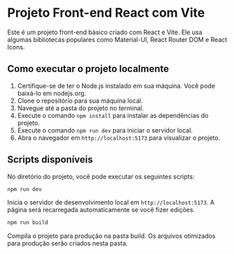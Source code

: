 # Projeto Front-end React com Vite

Este é um projeto front-end básico criado com React e Vite. Ele usa algumas bibliotecas populares como Material-UI, React Router DOM e React Icons.

## Como executar o projeto localmente

1. Certifique-se de ter o Node.js instalado em sua máquina. Você pode baixá-lo em nodejs.org.
2. Clone o repositório para sua máquina local.
3. Navegue até a pasta do projeto no terminal.
4. Execute o comando `npm install` para instalar as dependências do projeto.
5. Execute o comando `npm run dev` para iniciar o servidor local.
6. Abra o navegador em `http://localhost:5173` para visualizar o projeto.

## Scripts disponíveis

No diretório do projeto, você pode executar os seguintes scripts:

```bash
npm run dev
```

Inicia o servidor de desenvolvimento local em `http://localhost:5173`.
A página será recarregada automaticamente se você fizer edições.

```bash
npm run build
```

Compila o projeto para produção na pasta build. Os arquivos otimizados para produção serão criados nesta pasta.
